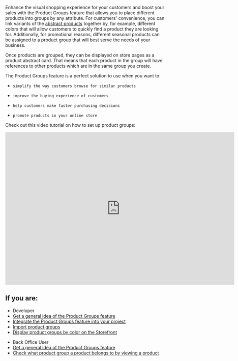 Enhance the visual shopping experience for your customers and boost your sales with the Product Groups feature that allows you to place different products into groups by any attribute. For customers' convenience, you can link variants of the [abstract products](https://documentation.spryker.com/docs/products-overview#abstract-products-and-product-variants) together by, for example, different colors that will allow customers to quickly find a product they are looking for. Additionally, for promotional reasons, different seasonal products can be assigned to a product group that will best serve the needs of your business.

Once products are grouped, they can be displayed on store pages as a product abstract card. That means that each product in the group will have references to other products which are in the same group you create.

The Product Groups feature is a perfect solution to use when you want to:

*     simplify the way customers browse for similar products
*     improve the buying experience of customers
*     help customers make faster purchasing decisions
*     promote products in your online store

Check out this video tutorial on how to set up product groups:
<iframe src="https://spryker.wistia.com/medias/r5l2kit2c1" title="Product Group" allowtransparency="true" frameborder="0" scrolling="no" class="wistia_embed" name="wistia_embed" allowfullscreen="0" mozallowfullscreen="0" webkitallowfullscreen="0" oallowfullscreen="0" msallowfullscreen="0" width="720" height="480"></iframe>

## If you are:

<div class="mr-container">
    <div class="mr-list-container">
        <!-- col1 -->
        <div class="mr-col">
            <ul class="mr-list mr-list-green">
                <li class="mr-title">Developer</li>
                <li><a href="https://documentation.spryker.com/docs/product-groups-feature-overview" class="mr-link">Get a general idea of the Product Groups feature</a></li>
   <li><a href="https://documentation.spryker.com/docs/product-groups-feature-integration" class="mr-link">Integrate the Product Groups feature into your project</a></li> 
   <li><a href="https://documentation.spryker.com/docs/file-details-product-groupcsv" class="mr-link">Import product groups</a></li> 
   <li><a href="https://documentation.spryker.com/docs/howto-display-product-groups-by-color-on-the-storefront" class="mr-link">Display product groups by color on the Storefront</a></li> 
            </ul>
        </div>
 <!-- col2 -->
        <div class="mr-col">
            <ul class="mr-list mr-list-blue">
                <li class="mr-title"> Back Office User</li>
                                <li><a href="https://documentation.spryker.com/docs/product-groups-feature-overview" class="mr-link">Get a general idea of the Product Groups feature</a></li>
                                <li><a href="https://documentation.spryker.com/docs/managing-products#viewing-a-product" class="mr-link">Check what product group a product belongs to by viewing a product</a></li>
            </ul>
        </div>
           </div>  
     </div>
     
